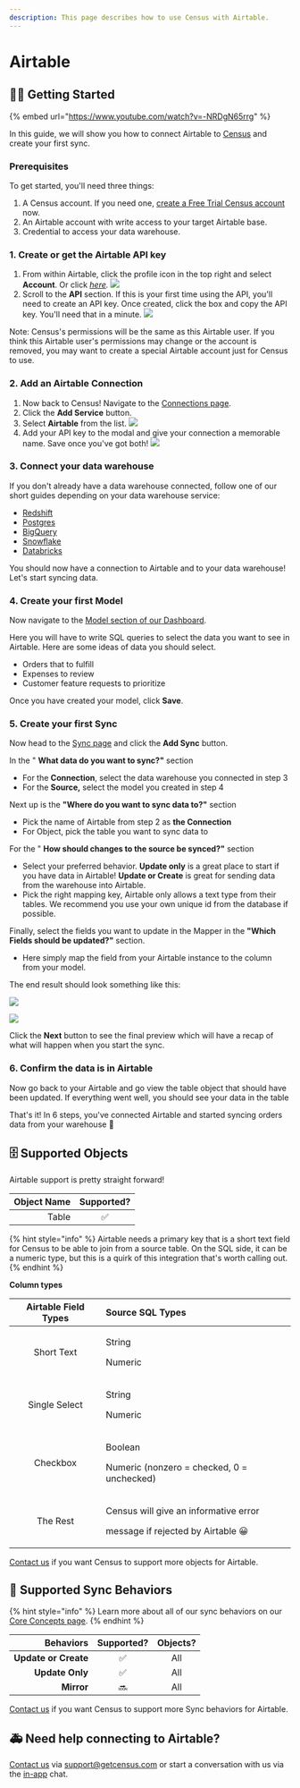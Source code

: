 ```yaml
---
description: This page describes how to use Census with Airtable.
---
```


# Airtable

## 🏃‍♀️ Getting Started

{% embed url="https://www.youtube.com/watch?v=-NRDgN65rrg" %}

In this guide, we will show you how to connect Airtable to [Census](https://www.getcensus.com/) and create your first sync.

### Prerequisites <a id="0-prerequisites"></a>

To get started, you'll need three things:

1. A Census account​. If you need one, [create a Free Trial Census account](https://app.getcensus.com/)​ now.
2. An Airtable account with write access to your target Airtable base. 
3. Credential to access your data warehouse. 

### 1. Create or get the Airtable API key

1. From within Airtable, click the profile icon in the top right and select **Account**. Or click [_here_](https://airtable.com/account)_._  ![](../.gitbook/assets/screely-1629998696109.png) 
2. Scroll to the **API** section. If this is your first time using the API, you'll need to create an API key. Once created, click the box and copy the API key. You'll need that in a minute.   ![](../.gitbook/assets/screely-1629998745164.png) 

Note: Census's permissions will be the same as this Airtable user. If you think this Airtable user's permissions may change or the account is removed, you may want to create a special Airtable account just for Census to use.

### 2. Add an Airtable Connection

1. Now back to Census! Navigate to the [Connections page](https://app.getcensus.com/connections).
2. Click the **Add Service** button.
3. Select **Airtable** from the list. ![](../.gitbook/assets/screely-1629998477683.png) 
4. Add your API key to the modal and give your connection a memorable name. Save once you've got both! ![](../.gitbook/assets/screely-1629999170323.png) 



### 3. Connect your data warehouse

If you don't already have a data warehouse connected, follow one of our short guides depending on your data warehouse service:

* [Redshift](https://help.getcensus.com/article/10-configuring-redshift-postgresql-access)
* [Postgres](https://help.getcensus.com/article/10-configuring-redshift-postgresql-access)
* [BigQuery](https://help.getcensus.com/article/21-configuring-bigquery-access)
* [Snowflake](https://help.getcensus.com/article/8-configuring-snowflake-access)
* [Databricks](../sources/databricks.md)

You should now have a connection to Airtable and to your data warehouse! Let's start syncing data. 

### 4. Create your first Model <a id="3-create-your-first-model"></a>

Now navigate to the [Model section of our Dashboard](https://app.getcensus.com/models).​‌

Here you will have to write SQL queries to select the data you want to see in Airtable. Here are some ideas of data you should select‌.

* Orders that to fulfill
* Expenses to review
* Customer feature requests to prioritize

Once you have created your model, click **Save**.‌

### 5. Create your first Sync <a id="4-create-your-first-sync"></a>

Now head to the [Sync page](https://app.getcensus.com/syncs) and click the **Add Sync** button‌.

In the " **What data do you want to sync?"** section‌

* For the **Connection**, select the data warehouse you connected in step 3
* For the **Source,** select the model you created in step 4

Next up is the **"Where do you want to sync data to?"** section‌

* Pick the name of Airtable from step 2 as **the Connection**
* For Object, pick the table you want to sync data to

For the " **How should changes to the source be synced?"** section‌

* Select your preferred behavior. **Update only** is a great place to start if you have data in Airtable! **Update or Create** is great for sending data from the warehouse into Airtable.
* Pick the right mapping key, Airtable only allows a text type from their tables. We recommend you use your own unique id from the database if possible.

Finally, select the fields you want to update in the Mapper in the **"Which Fields should be updated?"** section‌.

* Here simply map the field from your Airtable instance to the column from your model.

The end result should look something like this​:

![](../.gitbook/assets/screen-shot-2021-08-27-at-11.34.46-am.png)

![](../.gitbook/assets/screen-shot-2021-08-27-at-11.34.57-am%20%281%29.png)

Click the **Next** button to see the final preview which will have a recap of what will happen when you start the sync‌.

### 6. Confirm the data is in Airtable <a id="5-confirm-the-data-is-in-intercom"></a>

Now go back to your Airtable and go view the table object that should have been updated. If everything went well, you should see your data in the table​

That's it! In 6 steps, you've connected Airtable and started syncing orders data from your warehouse 🎉

## 🗄 Supported Objects

Airtable support is pretty straight forward!

| **Object Name** | **Supported?** |
| ---: | :---: |
| Table | ✅ |

{% hint style="info" %}
Airtable needs a primary key that is a short text field for Census to be able to join from a source table. On the SQL side, it can be a numeric type, but this is a quirk of this integration that's worth calling out.
{% endhint %}

**Column types**

<table>
  <thead>
    <tr>
      <th style="text-align:center">Airtable Field Types</th>
      <th style="text-align:left">Source SQL Types</th>
    </tr>
  </thead>
  <tbody>
    <tr>
      <td style="text-align:center">Short Text</td>
      <td style="text-align:left">
        <p>String</p>
        <p>Numeric</p>
      </td>
    </tr>
    <tr>
      <td style="text-align:center">Single Select</td>
      <td style="text-align:left">
        <p>String</p>
        <p>Numeric</p>
      </td>
    </tr>
    <tr>
      <td style="text-align:center">Checkbox</td>
      <td style="text-align:left">
        <p>Boolean</p>
        <p>Numeric (nonzero = checked, 0 = unchecked)</p>
      </td>
    </tr>
    <tr>
      <td style="text-align:center">The Rest</td>
      <td style="text-align:left">
        <p>Census will give an informative error</p>
        <p>message if rejected by Airtable &#x1F600;</p>
      </td>
    </tr>
  </tbody>
</table>

[Contact us](mailto:support@getcensus.com) if you want Census to support more objects for Airtable.

## 🔄 Supported Sync Behaviors

{% hint style="info" %}
Learn more about all of our sync behaviors on our [Core Concepts page](../basics/core-concept.md#the-different-sync-behaviors).
{% endhint %}

| **Behaviors** | **Supported?** | **Objects?** |
| ---: | :---: | :---: |
| **Update or Create** | ✅ | All |
| **Update Only** | ✅ | All |
| **Mirror** | 🔜 | All |

[Contact us](mailto:support@getcensus.com) if you want Census to support more Sync behaviors for Airtable.

## 🚑 Need help connecting to Airtable?

[Contact us](mailto:support@getcensus.com) via support@getcensus.com or start a conversation with us via the [in-app](https://app.getcensus.com) chat.

